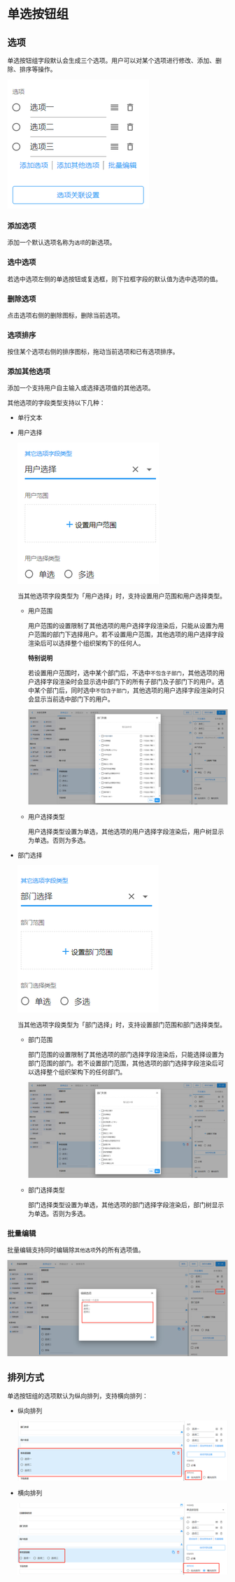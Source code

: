# 单选按钮组

## 选项

单选按钮组字段默认会生成三个选项。用户可以对某个选项进行修改、添加、删除、排序等操作。

![image-20210220100852852](images/radioGroup-choice.png)

### 添加选项

添加一个默认选项名称为`选项`的新选项。

### 选中选项

若选中选项左侧的单选按钮或复选框，则下拉框字段的默认值为选中选项的值。

### 删除选项

点击选项右侧的删除图标，删除当前选项。

### 选项排序

按住某个选项右侧的排序图标，拖动当前选项和已有选项排序。

### 添加其他选项

添加一个支持用户自主输入或选择选项值的其他选项。

其他选项的字段类型支持以下几种：

- 单行文本

- 用户选择

  ![](images/radio-other-user.png)
  
  当其他选项字段类型为「用户选择」时，支持设置用户范围和用户选择类型。
  
  - 用户范围
  
    用户范围的设置限制了其他选项的用户选择字段渲染后，只能从设置为用户范围的部门下选择用户。若不设置用户范围，其他选项的用户选择字段渲染后可以选择整个组织架构下的任何人。
  
    **特别说明**
  
    若设置用户范围时，选中某个部门后，不选中`不包含子部门`，其他选项的用户选择字段渲染时会显示选中部门下的所有子部门及子部门下的用户。选中某个部门后，同时选中`不包含子部门`，其他选项的用户选择字段渲染时只会显示当前选中部门下的用户。
  
    ![image-20210223101353770](images/radio-user-tree.png)
  
  - 用户选择类型
  
    用户选择类型设置为单选，其他选项的用户选择字段渲染后，用户树显示为单选。否则为多选。

- 部门选择

  ![image-20210223100209609](images/radio-other-depet.png)

  当其他选项字段类型为「部门选择」时，支持设置部门范围和部门选择类型。

  - 部门范围

    部门范围的设置限制了其他选项的部门选择字段渲染后，只能选择设置为部门范围的部门。若不设置部门范围，其他选项的部门选择字段渲染后可以选择整个组织架构下的任何部门。

    ![image-20210223103826081](images/radio-dept-tree.png)

  - 部门选择类型

    部门选择类型设置为单选，其他选项的部门选择字段渲染后，部门树显示为单选。否则为多选。

### 批量编辑

批量编辑支持同时编辑除`其他选项`外的所有选项值。

![image-20210223100942666](images/radio-choice-batch.png)

## 排列方式

单选按钮组的选项默认为纵向排列，支持横向排列：

- 纵向排列

  ![image-20210223104756643](images/radio-c-vertical.png)

- 横向排列

  ![image-20210223104902499](images/r-c-h.png)